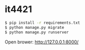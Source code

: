 # it4421

```sh
$ pip install -r requirements.txt
$ python manage.py migrate
$ python manage.py runserver
```
Open brower: http://127.0.0.1:8000/
